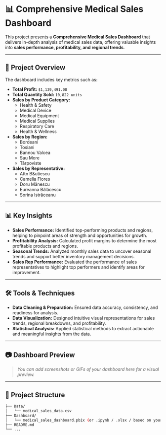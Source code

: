 # 📊 Comprehensive Medical Sales Dashboard

This project presents a **Comprehensive Medical Sales Dashboard** that delivers in-depth analysis of medical sales data, offering valuable insights into **sales performance, profitability, and regional trends**.

---

## 📌 Project Overview

The dashboard includes key metrics such as:

- **Total Profit:** `$1,139,491.08`
- **Total Quantity Sold:** `10,822 units`
- **Sales by Product Category:**
  - Health & Safety
  - Medical Device
  - Medical Equipment
  - Medical Supplies
  - Respiratory Care
  - Health & Wellness
- **Sales by Region:**
  - Bordeani
  - Tosiani
  - Bannou Valcea
  - Sau More
  - Târpoviste
- **Sales by Representative:**
  - Attn B&utiescu
  - Camelia Flores
  - Doru Mănescu
  - Eureanna Bălăcescu
  - Sorina Istrăceanu

---

## 📊 Key Insights

- **Sales Performance:** Identified top-performing products and regions, helping to pinpoint areas of strength and opportunities for growth.
- **Profitability Analysis:** Calculated profit margins to determine the most profitable products and regions.
- **Seasonal Trends:** Analyzed monthly sales data to uncover seasonal trends and support better inventory management decisions.
- **Sales Rep Performance:** Evaluated the performance of sales representatives to highlight top performers and identify areas for improvement.

---

## 🛠️ Tools & Techniques

- **Data Cleaning & Preparation:** Ensured data accuracy, consistency, and readiness for analysis.
- **Data Visualization:** Designed intuitive visual representations for sales trends, regional breakdowns, and profitability.
- **Statistical Analysis:** Applied statistical methods to extract actionable and meaningful insights from the data.

---

## 📷 Dashboard Preview

> *You can add screenshots or GIFs of your dashboard here for a visual preview.*

---

## 📂 Project Structure

```bash
├── Data/
│   └── medical_sales_data.csv
├── Dashboard/
│   └── medical_sales_dashboard.pbix (or .ipynb / .xlsx / based on your tool)
├── README.md
└── ...
